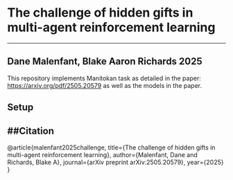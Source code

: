 # The challenge of hidden gifts in multi-agent reinforcement learning
------
## Dane Malenfant, Blake Aaron Richards 2025

This repository implements Manitokan task as detailed in the paper: https://arxiv.org/pdf/2505.20579 as well as the models in the paper.

## Setup

##Citation
--
@article{malenfant2025challenge,
  title={The challenge of hidden gifts in multi-agent reinforcement learning},
  author={Malenfant, Dane and Richards, Blake A},
  journal={arXiv preprint arXiv:2505.20579},
  year={2025}
}

